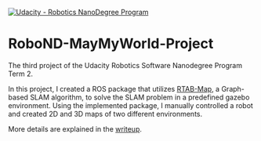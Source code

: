 [![Udacity - Robotics NanoDegree Program](https://s3-us-west-1.amazonaws.com/udacity-robotics/Extra+Images/RoboND_flag.png)](https://www.udacity.com/robotics)

# RoboND-MayMyWorld-Project

The third project of the Udacity Robotics Software Nanodegree Program Term 2.

In this project, I created a ROS package that utilizes [RTAB-Map](http://introlab.github.io/rtabmap/), a Graph-based SLAM algorithm, to solve the SLAM problem in a predefined gazebo environment. Using the implemented package, I manually controlled a robot and created 2D and 3D maps of two different environments.

More details are explained in the [writeup](https://github.com/shingo-uzuki/RoboND-MayMyWorld-Project/blob/master/submission/RoboND-MapMyWorld-writeup.pdf).
